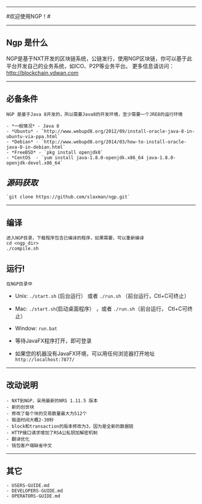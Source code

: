 ----
#欢迎使用NGP！#

----
## Ngp 是什么 ##
NGP是基于NXT开发的区块链系统，公链发行，使用NGP区块链，你可以基于此平台开发自己的业务系统，如ICO、P2P等业务平台。
更多信息请访问： http://blockchain.ydwan.com

----
## 必备条件 ##
	NGP 是基于Java 8开发的，所以需要Java8的开发环境，至少需要一个JRE8的运行环境

    - *一般情况* - Java 8
    - *Ubuntu* - `http://www.webupd8.org/2012/09/install-oracle-java-8-in-ubuntu-via-ppa.html`
    - *Debian* - `http://www.webupd8.org/2014/03/how-to-install-oracle-java-8-in-debian.html`
    - *FreeBSD* - `pkg install openjdk8`
    - *CentOS  - `yum install java-1.8.0-openjdk.x86_64 java-1.8.0-openjdk-devel.x86_64`

## *源码获取*  ##
    `git clone https://github.com/slaxman/ngp.git`
  
----

## 编译  ##
	进入NGP目录，下载程序包含已编译的程序，如果需要，可以重新编译
	cd <ngp_dir>
	./compile.sh
	
## 运行! ##
	在NGP目录中
  - Unix: `./start.sh` (后台运行） 或者 `./run.sh` （前台运行，Ctl+C可终止）
  - Mac: `./start.sh`(启动桌面程序） ，或者 `./run.sh`（前台运行， Ctl+C可终止）
  - Window: `run.bat`

  - 等待JavaFX程序打开，即可登录
  - 如果您的机器没有JavaFX环境，可以用任何浏览器打开地址 `http://localhost:7877/`

----
## 改动说明 ##
	- NXT到NGP，采用最新的NRS 1.11.5 版本
	- 新的创世块
	- 修改了每个块的交易数量最大为512个
 	- 锻造时间大概2-30秒
	- block和transaction的版本修改为3，因为是全新的数据链
	- HTTP接口请求增加了RSA公私钥加解密机制
	- 翻译优化
	- 钱包客户端缺省中文
	
----

## 其它 ##
    - USERS-GUIDE.md
    - DEVELOPERS-GUIDE.md
    - OPERATORS-GUIDE.md